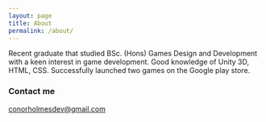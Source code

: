 ```yaml
---
layout: page
title: About
permalink: /about/
---
```


Recent graduate that studied BSc. (Hons) Games Design and Development with a keen interest in game development. Good knowledge of Unity 3D, HTML, CSS. Successfully launched two games on the Google play store.

### Contact me

[conorholmesdev@gmail.com](mailto:cpholmeswork@gmail.com)

